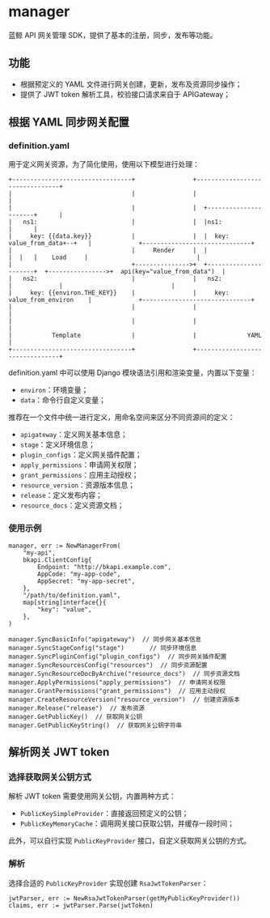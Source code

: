 # manager

蓝鲸 API 网关管理 SDK，提供了基本的注册，同步，发布等功能。

## 功能

- 根据预定义的 YAML 文件进行网关创建，更新，发布及资源同步操作；
- 提供了 JWT token 解析工具，校验接口请求来自于 APIGateway；

## 根据 YAML 同步网关配置
### definition.yaml
用于定义网关资源，为了简化使用，使用以下模型进行处理：

```
+---------------------------------+                +--------------------------------+
|                                 |                |                                |
|                                 |                |  +----------------------+      |
|   ns1:                          |                |  |ns1:                  |      |
|     key: {{data.key}}           |                |  |  key: value_from_data+--+   |             +------------------------------+
|                                 |     Render     |  |                      |  |   |    Load     |                              |
|                                 +--------------->+  +----------------------+  +---------------->+  api(key="value_from_data")  |
|   ns2:                          |                |   ns2:                         |             |                              |
|     key: {{environ.THE_KEY}}    |                |     key: value_from_environ    |             +------------------------------+
|                                 |                |                                |
|                                 |                |                                |
|           Template              |                |              YAML              |
+---------------------------------+                +--------------------------------+
```

definition.yaml 中可以使用 Django 模块语法引用和渲染变量，内置以下变量：
- `environ`：环境变量；
- `data`：命令行自定义变量；

推荐在一个文件中统一进行定义，用命名空间来区分不同资源间的定义：
- `apigateway`：定义网关基本信息；
- `stage`：定义环境信息；
- `plugin_configs`：定义网关插件配置；
- `apply_permissions`：申请网关权限；
- `grant_permissions`：应用主动授权；
- `resource_version`：资源版本信息；
- `release`：定义发布内容；
- `resource_docs`：定义资源文档；

### 使用示例

```golang
manager, err := NewManagerFrom(
    "my-api",
    bkapi.ClientConfig{
        Endpoint: "http://bkapi.example.com",
        AppCode: "my-app-code",
        AppSecret: "my-app-secret",
    },
    "/path/to/definition.yaml",
    map[string]interface{}{
        "key": "value",
    },
)

manager.SyncBasicInfo("apigateway")  // 同步网关基本信息
manager.SyncStageConfig("stage")       // 同步环境信息
manager.SyncPluginConfig("plugin_configs")  // 同步网关插件配置
manager.SyncResourcesConfig("resources")  // 同步资源配置
manager.SyncResourceDocByArchive("resource_docs")  // 同步资源文档
manager.ApplyPermissions("apply_permissions")  // 申请网关权限
manager.GrantPermissions("grant_permissions")  // 应用主动授权
manager.CreateResourceVersion("resource_version")  // 创建资源版本
manager.Release("release")  // 发布资源
manager.GetPublicKey()  // 获取网关公钥
manager.GetPublicKeyString()  // 获取网关公钥字符串
```

## 解析网关 JWT token
### 选择获取网关公钥方式
解析 JWT token 需要使用网关公钥，内置两种方式：

- `PublicKeySimpleProvider`：直接返回预定义的公钥；
- `PublicKeyMemoryCache`：调用网关接口获取公钥，并缓存一段时间；

此外，可以自行实现 `PublicKeyProvider` 接口，自定义获取网关公钥的方式。

### 解析
选择合适的 `PublicKeyProvider` 实现创建 `RsaJwtTokenParser`：
```golang
jwtParser, err := NewRsaJwtTokenParser(getMyPublicKeyProvider())
claims, err := jwtParser.Parse(jwtToken)
```